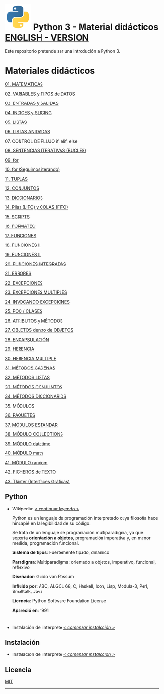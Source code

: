 # <img src="mdArchives/py.png"/> Python 3 - Material didácticos  [ENGLISH - VERSION](README_en.md)


Este repositorio pretende ser una introdución a Python 3.



# Materiales didácticos

[01. MATEMÁTICAS](/documentation/mat.md)

[02. VARIABLES y TIPOS de DATOS](/documentation/variable.md)

[03. ENTRADAS y SALIDAS](/documentation/entsal.md) 

[04. INDICES y SLICING](/documentation/indsli.md)

[05. LISTAS](/documentation/listas.md)

[06. LISTAS ANIDADAS](/documentation/listasanidadas.md)

[07. CONTROL DE FLUJO if, elif, else](/documentation/controlflujo.md)

[08. SENTENCIAS ITERATIVAS (BUCLES)](/documentation/iterativas.md)

[09. for](/documentation/for.md)

[10. for (Seguimos iterando)](/documentation/for2.md)

[11. TUPLAS](/documentation/tuplas.md)

[12. CONJUNTOS](/documentation/conjuntos.md)

[13. DICCIONARIOS](/documentation/diccionarios.md)

[14. Pilas (LIFO) y COLAS (FIFO)](/documentation/pilascolas.md)

[15. SCRIPTS](/documentation/entradas.md)

[16. FORMATEO](/documentation/formateo.md)

[17. FUNCIONES](/documentation/funciones.md)

[18. FUNCIONES II](/documentation/funcionesii.md)

[19. FUNCIONES III](/documentation/funcionesiii.md)

[20. FUNCIONES INTEGRADAS](/documentation/funcionesint.md)

[21. ERRORES](/documentation/errores.md)

[22. EXCEPCIONES](/documentation/excepciones.md)

[23. EXCEPCIONES MULTIPLES](/documentation/excepcionesmul.md)

[24. INVOCANDO EXCEPCIONES](/documentation/invo.md)

[25. POO / CLASES](/documentation/poo.md)

[26. ATRIBUTOS y MÉTODOS](/documentation/atributosmetodos.md)

[27. OBJETOS dentro de OBJETOS](/documentation/objetodentro.md)

[28. ENCAPSULACIÓN](/documentation/encap.md)

[29. HERENCIA](/documentation/herencia.md)

[30. HERENCIA MULTIPLE](/documentation/herenciam.md)

[31. MÉTODOS CADENAS](/documentation/MetodosCadenas.md)

[32. MÉTODOS LISTAS](/documentation/MetodosListas.md)

[33. MÉTODOS CONJUNTOS](/documentation/MetodosConjuntos.md)

[34. MÉTODOS DICCIONARIOS](/documentation/MetodosDiccionarios.md)

[35. MÓDULOS](/documentation/Modulos.md)

[36. PAQUETES](/documentation/Paquetes.md)

[37. MÓDULOS ESTANDAR](/documentation/ModulosEstandar.md)

[38. MÓDULO COLLECTIONS](/documentation/collections.md)

[39. MÓDULO datetime](/documentation/datetime.md)

[40. MÓDULO math](/documentation/math.md)

[41. MÓDULO random](/documentation/random.md)

[42. FICHEROS de TEXTO](/documentation/texto.md)

[43. Tkinter (Interfaces Gráficas)](/documentation/tkinter.md)

## Python

+ Wikipedia: [< continuar leyendo >](https://es.wikipedia.org/wiki/Python)

    Python es un lenguaje de programación interpretado cuya filosofía hace hincapié en la legibilidad de su código.
 
    Se trata de un lenguaje de programación multiparadigma, ya que soporta **orientación a objetos**, programación imperativa y, en menor medida, programación funcional.

     **Sistema de tipos**: Fuertemente tipado, dinámico

     **Paradigma**: Multiparadigma: orientado a objetos, imperativo, funcional, reflexivo

     **Diseñador**: Guido van Rossum

     **Influido por**: ABC, ALGOL 68, C, Haskell, Icon, Lisp, Modula-3, Perl, Smalltalk, Java

     **Licencia**: Python Software Foundation License

     **Apareció en**: 1991

#
+ Instalación del interprete _[< comenzar instalación >](https://www.python.org/downloads/)_


## Instalación
+ Instalación del interprete _[< comenzar instalación >](https://www.python.org/downloads/)_
## Licencia
[MIT](https://choosealicense.com/licenses/mit/)

---
